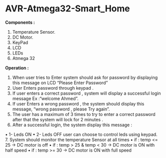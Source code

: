 # AVR-Atmega32-Smart_Home

**Components :**

1. Temperature Sensor.
2. DC Motor.
3. KeyPad
4. LCD
5. LEDs
6. Atmega 32

**Operation :**
1. When user tries to Enter system should ask for password by displaying this message on LCD “Please Enter Password”
2. User Enters password through keypad .
3. If user enters a correct password , system will display a successful login message Ex :“welcome Ahmed”.
4. If user Enters a wrong password , the system should display this message, “wrong password , please Try again”.
5. The user has a maximum of 3 times to try to enter a correct password after that the system will lock for 2 minutes .
6. After a successful login, the system display this message :

•  1- Leds ON
•  2- Leds OFF
user can choose to control leds using keypad.
7. System should monitor the
temperature Sensor at all times
• if : temp <= 25 -> DC motor is off
• if : temp > 25 & temp < 30 -> DC motor is
ON with half speed
• if : temp >= 30 -> DC motor is ON
with full speed

